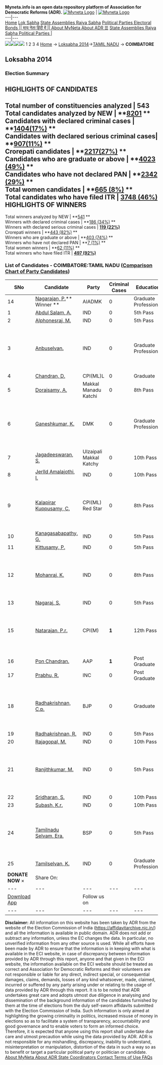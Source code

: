 **Myneta.info is an open data repository platform of Association for Democratic Reforms (ADR).**
[![Myneta Logo](https://www.myneta.info/lib/img/myneta-logo.png)](https://www.myneta.info/) | [![Myneta Logo](https://www.myneta.info/lib/img/adr-logo.png)](https://adrindia.org)  
---|---  
[Home](https://www.myneta.info/) [Lok Sabha](https://www.myneta.info/#ls "Lok Sabha") [ State Assemblies ](https://www.myneta.info/#sa "State Assemblies") [Rajya Sabha](https://www.myneta.info/#rs "Rajya Sabha") [Political Parties ](https://www.myneta.info/party "Political Parties") [ Electoral Bonds ](https://www.myneta.info/electoral_bonds "Electoral Bonds") [ || माय नेता हिंदी में || ](https://translate.google.co.in/translate?prev=hp&hl=en&js=y&u=www.myneta.info&sl=en&tl=hi&history_state0=) [ About MyNeta ](https://adrindia.org/content/about-myneta) [ About ADR ](https://adrindia.org/about-adr/who-we-are) [☰](javascript:void\(0\))
[ State Assemblies ](https://www.myneta.info/#sa "State Assemblies") [ Rajya Sabha ](https://www.myneta.info/#rs "Rajya Sabha") [ Political Parties ](https://www.myneta.info/party "Political Parties")
|   
---|---  
![](https://www.myneta.info/lib/img/banner/banner-1.png)![](https://www.myneta.info/lib/img/banner/banner-2.png)![](https://www.myneta.info/lib/img/banner/banner-3.png)![](https://www.myneta.info/lib/img/banner/banner-4.png)
1  2  3  4 
[Home](https://www.myneta.info/) → [Loksabha 2014](https://www.myneta.info/ls2014/)→[TAMIL NADU](https://www.myneta.info/ls2014/index.php?action=show_constituencies&state_id=22) → **COIMBATORE**
### 
## Loksabha 2014
###  Election Summary 
HIGHLIGHTS OF CANDIDATES  
---  
Total number of constituencies analyzed |  543   
Total candidates analyzed by NEW | **[8201](https://www.myneta.info/ls2014/index.php?action=summary&subAction=candidates_analyzed&sort=candidate#summary) **  
Candidates with declared criminal cases | **[1404(17%)](https://www.myneta.info/ls2014/index.php?action=summary&subAction=crime&sort=candidate#summary) **  
Candidates with declared serious criminal cases| **[907(11%)](https://www.myneta.info/ls2014/index.php?action=summary&subAction=serious_crime&sort=candidate#summary) **  
Crorepati candidates | **[2217(27%)](https://www.myneta.info/ls2014/index.php?action=summary&subAction=crorepati&sort=candidate#summary) **  
Candidates who are graduate or above | **[4023 (49%)](https://www.myneta.info/ls2014/index.php?action=summary&subAction=education&sort=candidate#summary) **  
Candidates who have not declared PAN | **[2342 (29%)](https://www.myneta.info/ls2014/index.php?action=summary&subAction=without_pan&sort=candidate#summary) **  
Total women candidates | **[665 (8%)](https://www.myneta.info/ls2014/index.php?action=summary&subAction=women_candidate&sort=candidate#summary) **  
Total candidates who have filed ITR | [**3748 (46%)**](https://www.myneta.info/ls2014/index.php?action=summary&subAction=filed_itr&sort=candidate#summary)  
HIGHLIGHTS OF WINNERS  
---  
Total winners analyzed by NEW | **[541](https://www.myneta.info/ls2014/index.php?action=summary&subAction=winner_analyzed&sort=candidate#summary) **  
Winners with declared criminal cases | **[186 (34%)](https://www.myneta.info/ls2014/index.php?action=summary&subAction=winner_crime&sort=candidate#summary) **  
Winners with declared serious criminal cases | **[119 (22%)](https://www.myneta.info/ls2014/index.php?action=summary&subAction=winner_serious_crime&sort=candidate#summary)**  
Crorepati winners | **[443 (82%)](https://www.myneta.info/ls2014/index.php?action=summary&subAction=winner_crorepati&sort=candidate#summary) **  
Winners who are graduate or above | **[403 (74%)](https://www.myneta.info/ls2014/index.php?action=summary&subAction=winner_education&sort=candidate#summary) **  
Winners who have not declared PAN | **[7 (1%)](https://www.myneta.info/ls2014/index.php?action=summary&subAction=winner_without_pan&sort=candidate#summary) **  
Total women winners | **[62 (11%)](https://www.myneta.info/ls2014/index.php?action=summary&subAction=winner_women&sort=candidate#summary) **  
Total winners who have filed ITR | [**497 (92%)**](https://www.myneta.info/ls2014/index.php?action=summary&subAction=winner_filed_itr&sort=candidate#summary)  
### List of Candidates - COIMBATORE:TAMIL NADU ([Comparison Chart of Party Candidates](https://www.myneta.info/ls2014/comparisonchart.php?constituency_id=492))
SNo | Candidate| Party| Criminal Cases| Education| Age| Total Assets| Liabilities  
---|---|---|---|---|---|---|---  
14  | [Nagarajan, P.](https://www.myneta.info/ls2014/candidate.php?candidate_id=6965)** Winner ** | AIADMK | 0 | Graduate Professional| 52 | Rs 3,43,06,545 ~ 3 Crore+ | Rs 22,35,538 ~ 22 Lacs+  
1  | [Abdul Salam, A.](https://www.myneta.info/ls2014/candidate.php?candidate_id=6973) | IND | 0 | 5th Pass| 38 | Rs 17,68,600 ~ 17 Lacs+ | Rs 7,00,000 ~ 7 Lacs+  
2  | [Alphonesraj, M.](https://www.myneta.info/ls2014/candidate.php?candidate_id=6974) | IND | 0 | 5th Pass| 45 | Rs 2,61,500 ~ 2 Lacs+ | Rs 0 ~   
3  | [Anbuselvan.](https://www.myneta.info/ls2014/candidate.php?candidate_id=6975) | IND | 0 | Graduate Professional| 37 | ![](https://myneta.info/image_v2.php?myneta_folder=ls2014&candidate_id=6975&col=ta) | ![](https://myneta.info/image_v2.php?myneta_folder=ls2014&candidate_id=6975&col=lia)  
4  | [Chandran, D.](https://www.myneta.info/ls2014/candidate.php?candidate_id=6969) | CPI(ML)L | 0 | Graduate| 44 | Rs 33,88,439 ~ 33 Lacs+ | Rs 16,51,255 ~ 16 Lacs+  
5  | [Doraisamy, A.](https://www.myneta.info/ls2014/candidate.php?candidate_id=6971) | Makkal Manadu Katchi | 0 | 8th Pass| 61 | Rs 5,000 ~ 5 Thou+ | Rs 0 ~   
6  | [Ganeshkumar, K.](https://www.myneta.info/ls2014/candidate.php?candidate_id=6962) | DMK | 0 | Graduate Professional| 57 | ![](https://myneta.info/image_v2.php?myneta_folder=ls2014&candidate_id=6962&col=ta) | ![](https://myneta.info/image_v2.php?myneta_folder=ls2014&candidate_id=6962&col=lia)  
7  | [Jagadeeswaran, S.](https://www.myneta.info/ls2014/candidate.php?candidate_id=6972) | Ulzaipali Makkal Katchy | 0 | 10th Pass| 38 | Rs 1,61,000 ~ 1 Lacs+ | Rs 15,000 ~ 15 Thou+  
8  | [Jerlld Amalajothi, I.](https://www.myneta.info/ls2014/candidate.php?candidate_id=6985) | IND | 0 | 10th Pass| 37 | Rs 9,43,000 ~ 9 Lacs+ | Rs 0 ~   
9  | [Kalapirar Kuppusamy, C.](https://www.myneta.info/ls2014/candidate.php?candidate_id=6968) | CPI(ML) Red Star | 0 | 8th Pass| 54 | ![](https://myneta.info/image_v2.php?myneta_folder=ls2014&candidate_id=6968&col=ta) | ![](https://myneta.info/image_v2.php?myneta_folder=ls2014&candidate_id=6968&col=lia)  
10  | [Kanagasabapathy, G.](https://www.myneta.info/ls2014/candidate.php?candidate_id=6977) | IND | 0 | 5th Pass| 37 | Rs 19,500 ~ 19 Thou+ | Rs 0 ~   
11  | [Kittusamy, P.](https://www.myneta.info/ls2014/candidate.php?candidate_id=6978) | IND | 0 | 5th Pass| 53 | Rs 80,000 ~ 80 Thou+ | Rs 0 ~   
12  | [Mohanraj, K.](https://www.myneta.info/ls2014/candidate.php?candidate_id=6982) | IND | 0 | 8th Pass| 47 | ![](https://myneta.info/image_v2.php?myneta_folder=ls2014&candidate_id=6982&col=ta) | ![](https://myneta.info/image_v2.php?myneta_folder=ls2014&candidate_id=6982&col=lia)  
13  | [Nagaraj, S.](https://www.myneta.info/ls2014/candidate.php?candidate_id=6981) | IND | 0 | 5th Pass| 34 | Rs 1,40,000 ~ 1 Lacs+ | Rs 0 ~   
15  | [Natarajan, P.r.](https://www.myneta.info/ls2014/candidate.php?candidate_id=6964) | CPI(M) | **1** | 12th Pass| 63 | ![](https://myneta.info/image_v2.php?myneta_folder=ls2014&candidate_id=6964&col=ta) | ![](https://myneta.info/image_v2.php?myneta_folder=ls2014&candidate_id=6964&col=lia)  
16  | [Pon Chandran.](https://www.myneta.info/ls2014/candidate.php?candidate_id=6970) | AAP | **1** | Post Graduate| 60 | Rs 62,78,508 ~ 62 Lacs+ | Rs 0 ~   
17  | [Prabhu, R.](https://www.myneta.info/ls2014/candidate.php?candidate_id=6966) | INC | 0 | Post Graduate| 66 | Rs 60,94,97,080 ~ 60 Crore+ | Rs 11,26,06,039 ~ 11 Crore+  
18  | [Radhakrishnan, C.p.](https://www.myneta.info/ls2014/candidate.php?candidate_id=6967) | BJP | 0 | Graduate| 56 | ![](https://myneta.info/image_v2.php?myneta_folder=ls2014&candidate_id=6967&col=ta) | ![](https://myneta.info/image_v2.php?myneta_folder=ls2014&candidate_id=6967&col=lia)  
19  | [Radhakrishnan, R.](https://www.myneta.info/ls2014/candidate.php?candidate_id=6984) | IND | 0 | 5th Pass| 54 | Rs 1,00,000 ~ 1 Lacs+ | Rs 0 ~   
20  | [Rajagopal, M.](https://www.myneta.info/ls2014/candidate.php?candidate_id=6976) | IND | 0 | 10th Pass| 62 | Rs 64,47,504 ~ 64 Lacs+ | Rs 1,20,000 ~ 1 Lacs+  
21  | [Ranjithkumar, M.](https://www.myneta.info/ls2014/candidate.php?candidate_id=6983) | IND | 0 | 5th Pass| 38 | ![](https://myneta.info/image_v2.php?myneta_folder=ls2014&candidate_id=6983&col=ta) | ![](https://myneta.info/image_v2.php?myneta_folder=ls2014&candidate_id=6983&col=lia)  
22  | [Sridharan, S.](https://www.myneta.info/ls2014/candidate.php?candidate_id=6986) | IND | 0 | 10th Pass| 40 | Rs 1,40,000 ~ 1 Lacs+ | Rs 0 ~   
23  | [Subash, K.r.](https://www.myneta.info/ls2014/candidate.php?candidate_id=6979) | IND | 0 | 10th Pass| 40 | Rs 58,18,000 ~ 58 Lacs+ | Rs 19,50,000 ~ 19 Lacs+  
24  | [Tamilnadu Selvam, Era.](https://www.myneta.info/ls2014/candidate.php?candidate_id=6963) | BSP | 0 | 5th Pass| 50 | ![](https://myneta.info/image_v2.php?myneta_folder=ls2014&candidate_id=6963&col=ta) | ![](https://myneta.info/image_v2.php?myneta_folder=ls2014&candidate_id=6963&col=lia)  
25  | [Tamilselvan, K.](https://www.myneta.info/ls2014/candidate.php?candidate_id=6980) | IND | 0 | Graduate Professional| 46 | Rs 4,25,000 ~ 4 Lacs+ | Rs 0 ~   
|  **DONATE NOW** × |  Share On:  | [](https://api.whatsapp.com/send?text=https%3A%2F%2Fmyneta.info%2Fpunjab2022%2Findex.php%3Faction%3Dshow_constituencies%26state_id%3D19) | [](https://www.facebook.com/sharer/sharer.php?u=https%3A%2F%2Fmyneta.info%2Fpunjab2022%2Findex.php%3Faction%3Dshow_constituencies%26state_id%3D19) | [](https://twitter.com/share?url=https%3A%2F%2Fmyneta.info%2Fpunjab2022%2Findex.php%3Faction%3Dshow_constituencies%26state_id%3D19)  
---|---|---|---|---  
| [ Download App ](https://play.google.com/store/apps/details?id=com.webrosoft.myneta1&pcampaignid=pcampaignidMKT-Other-global-all-co-prtnr-py-PartBadge-Mar2515-1) | [](https://play.google.com/store/apps/details?id=com.webrosoft.myneta1&pcampaignid=pcampaignidMKT-Other-global-all-co-prtnr-py-PartBadge-Mar2515-1) |  Follow us on  | [](https://www.facebook.com/adrindia.org/) | [](https://twitter.com/adrspeaks) | [](https://groups.google.com/g/national-election-watch?hl=en&pli=1) | [](https://www.instagram.com/adrspeaks/) | [](https://www.youtube.com/user/adrspeaks) | [](https://sharechat.com/profile/adrspeaks)  
---|---|---|---|---|---|---|---|---  
**Disclaimer:** All information on this website has been taken by ADR from the website of the Election Commission of India (https://affidavitarchive.nic.in/) and all the information is available in public domain. ADR does not add or subtract any information, unless the EC changes the data. In particular, no unverified information from any other source is used. While all efforts have been made by ADR to ensure that the information is in keeping with what is available in the ECI website, in case of discrepancy between information provided by ADR through this report, anyone and that given in the ECI website, the information available on the ECI website should be treated as correct and Association for Democratic Reforms and their volunteers are not responsible or liable for any direct, indirect special, or consequential damages, claims, demands, losses of any kind whatsoever, made, claimed, incurred or suffered by any party arising under or relating to the usage of data provided by ADR through this report. It is to be noted that ADR undertakes great care and adopts utmost due diligence in analysing and dissemination of the background information of the candidates furnished by them at the time of elections from the duly self-sworn affidavits submitted with the Election Commission of India. Such information is only aimed at highlighting the growing criminality in politics, increased misuse of money in elections so as to facilitate a system of transparency, accountability and good governance and to enable voters to form an informed choice. Therefore, it is expected that anyone using this report shall undertake due care and utmost precaution while using the data provided by ADR. ADR is not responsible for any mishandling, discrepancy, inability to understand, misinterpretation or manipulation, distortion of the data in such a way so as to benefit or target a particular political party or politician or candidate. 
[ About MyNeta ](https://adrindia.org/content/about-myneta) [ About ADR ](https://adrindia.org/about-adr/who-we-are) [ State Coordinators ](https://adrindia.org/about-adr/state-coordinators) [ Contact ](https://adrindia.org/contact-us) [ Terms of Use ](https://adrindia.org/content/adr-terms-use) [ FAQs ](https://adrindia.org/content/faqs)
